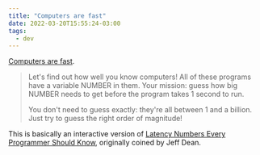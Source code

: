 ```yaml
---
title: "Computers are fast"
date: 2022-03-20T15:55:24-03:00
tags:
  - dev
---
```


[Computers are fast](https://computers-are-fast.github.io).


> Let's find out how well you know computers! All of these programs have a variable NUMBER in them. Your mission: guess how big NUMBER needs to get before the program takes 1 second to run.
>
> You don't need to guess exactly: they're all between 1 and a billion. Just try to guess the right order of magnitude!

This is basically an interactive version of [Latency Numbers Every Programmer Should Know](https://gist.github.com/jboner/2841832), originally coined by Jeff Dean.
